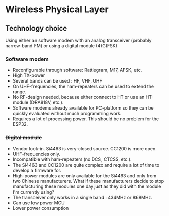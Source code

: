 # Wireless Physical Layer
## Technology choice
Using either an software modem with an analog transceiver (probably narrow-band FM) or using a digital module (4(G)FSK)

### Software modem
* Reconfigurable through software: Rattlegram, M17, AFSK, etc.
* High TX-power
* Several bands can be used : HF, VHF, UHF
* On UHF-frequencies, the ham-repeaters can be used to extend the range.
* No RF-design needed, because either connect to HT or use an HT-module (DRA818V, etc.).
* Software modems already available for PC-platform so they can be quickly evaluated without much programming work.
* Requires a lot of processing power.  This should be no problem for the ESP32.

### ~~Digital module~~
* Vendor lock-in.  Si4463 is very-closed source.  CC1200 is more open.
* UHF-frequencies only.
* Incompatible with ham-repeaters (no DCS, CTCSS, etc.).
* The Si4463 and CC1200 are quite complex and require a lot of time to develop a firmware for.
* High-power modules are only available for the Si4463 and only from two Chinese manufacturers.  What if these manufacturers decide to stop manufacturing these modules one day just as they did with the module I'm currently using?
* The transceiver only works in a single band : 434MHz or 868MHz.
* Can use low power MCU
* Lower power consumption